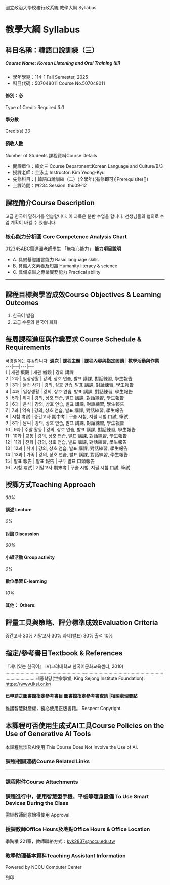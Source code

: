 國立政治大學校務行政系統 教學大綱 Syllabus
# 教學大綱 Syllabus
##  科目名稱：韓語口說訓練（三）
#####  Course Name: Korean Listening and Oral Training (III)
  * 學年學期：114-1 Fall Semester, 2025 
  * 科目代碼：507048011 Course No.507048011


#### 修別：必
Type of Credit: Required 
_3.0_
#### 學分數
Credit(s)
_30_
#### 預收人數
Number of Students
課程資料Course Details
  * 開課單位：韓文三 Course Department:Korean Language and Culture/B/3 
  * 授課老師：金泳圭 Instructor: Kim Yeong-Kyu 
  * 先修科目：[ 韓語口說訓練（二）(全學年)(有修即可)]Prerequisite([])
  * 上課時間：四234 Session: thu09-12


##  課程簡介Course Description
고급 한국어 말하기를 연습합니다.
이 과목은 분반 수업을 합니다. 선생님들의 협의로 수업 계획이 바뀔 수 있습니다.
###  核心能力分析圖 Core Competence Analysis Chart
012345ABC雷達圖老師學生
「無核心能力」 
**能力項目說明**
  * A. 具備基礎語言能力 Basic language skills
  * B. 具備人文素養及知識 Humanity literacy & science
  * C. 具備卓越之專業實務能力 Practical ability


* * *
##  課程目標與學習成效Course Objectives & Learning Outcomes 
1. 한국어 발음
2. 고급 수준의 한국어 회화
##  每周課程進度與作業要求 Course Schedule & Requirements
국경일에는 휴강합니다. 
**週次** |  **課程主題** |  **課程內容與指定閱讀** |  **教學活動與作業**  
---|---|---|---  
1 |  개관 槪觀 |  개관 槪觀 |  강의 講課  
2 |  2과 |  일상생활 |  강의, 상호 연습, 발표 講課, 對話練習, 學生報告  
3 |  3과 |  물건 사기 |  강의, 상호 연습, 발표 講課, 對話練習, 學生報告  
4 |  4과 |  일상생활 |  강의, 상호 연습, 발표 講課, 對話練習, 學生報告  
5 |  5과 |  위치 |  강의, 상호 연습, 발표 講課, 對話練習, 學生報告  
6 |  6과 |  음식 |  강의, 상호 연습, 발표 講課, 對話練習, 學生報告  
7 |  7과 |  약속 |  강의, 상호 연습, 발표 講課, 對話練習, 學生報告  
8 |  시험 考試 |  중간고사 期中考 |  구술 시험, 지필 시험 口試, 筆試  
9 |  8과 |  날씨 |  강의, 상호 연습, 발표 講課, 對話練習, 學生報告  
10 |  9과 |  주말 활동 |  강의, 상호 연습, 발표 講課, 對話練習, 學生報告  
11 |  10과 |  교통 |  강의, 상호 연습, 발표 講課, 對話練習, 學生報告  
12 |  11과 |  전화 |  강의, 상호 연습, 발표 講課, 對話練習, 學生報告  
13 |  12과 |  취미 |  강의, 상호 연습, 발표 講課, 對話練習, 學生報告  
14 |  13과 |  가족 |  강의, 상호 연습, 발표 講課, 對話練習, 學生報告  
15 |  발표 報告 |  발표 報告 |  구두 발표 口頭報告  
16 |  시험 考試 |  기말고사 期末考 |  구술 시험, 지필 시험 口試, 筆試  
##  授課方式Teaching Approach
_30%_
####  講述 Lecture
_0%_
####  討論 Discussion
_60%_
####  小組活動 Group activity
_0%_
####  數位學習 E-learning
_10%_
####  其他： Others:
##  評量工具與策略、評分標準成效Evaluation Criteria
중간고사 30%
기말고사 30%
과제(발표) 30%
출석 10%
##  指定/參考書目Textbook & References
『재미있는 한국어』 Ⅳ(고려대학교 한국어문화교육센터, 2010)
...................................................................................................................................................
세종학당(世宗學堂; King Sejong Institute Foundation): https://www.iksi.or.kr/
####  已申請之圖書館指定參考書目  圖書館指定參考書查詢 |相關處理要點
維護智慧財產權，務必使用正版書籍。 Respect Copyright.
##  本課程可否使用生成式AI工具Course Policies on the Use of Generative AI Tools
本課程無涉及AI使用 This Course Does Not Involve the Use of AI.
###  課程相關連結Course Related Links
* * *
###  課程附件Course Attachments
###  課程進行中，使用智慧型手機、平板等隨身設備 To Use Smart Devices During the Class
需經教師同意始得使用  Approval
###  授課教師Office Hours及地點Office Hours & Office Location
季陶樓 221室，教師聯絡方式：kyk2837@nccu.edu.tw
###  教學助理基本資料Teaching Assistant Information
Powered by NCCU Computer Center
  
列印
